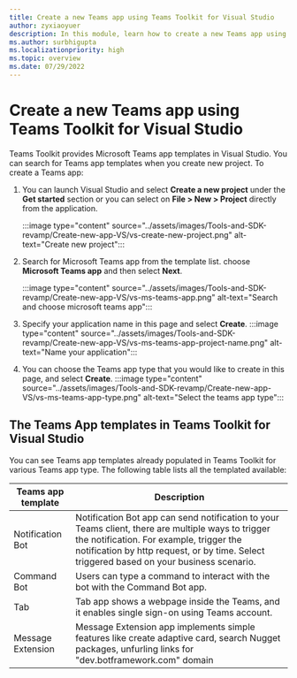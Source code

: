 ```yaml
---
title: Create a new Teams app using Teams Toolkit for Visual Studio
author: zyxiaoyuer
description: In this module, learn how to create a new Teams app using Teams Toolkit for Visual Studio
ms.author: surbhigupta
ms.localizationpriority: high
ms.topic: overview
ms.date: 07/29/2022
---
```

# Create a new Teams app using Teams Toolkit for Visual Studio

Teams Toolkit provides Microsoft Teams app templates in Visual Studio. You can search for Teams app templates when you create new project. To create a Teams app:

1. You can launch Visual Studio and select **Create a new project** under the **Get started** section or you can  select on **File > New > Project** directly from the application.

   :::image type="content" source="../assets/images/Tools-and-SDK-revamp/Create-new-app-VS/vs-create-new-project.png" alt-text="Create new project":::

1. Search for Microsoft Teams app from the template list. choose **Microsoft Teams app** and then select **Next**.

   :::image type="content" source="../assets/images/Tools-and-SDK-revamp/Create-new-app-VS/vs-ms-teams-app.png" alt-text="Search and choose microsoft teams app":::

1. Specify your application name in this page and select **Create**.
   :::image type="content" source="../assets/images/Tools-and-SDK-revamp/Create-new-app-VS/vs-ms-teams-app-project-name.png" alt-text="Name your application":::

1. You can choose the Teams app type that you would like to create in this page, and select **Create**.
   :::image type="content" source="../assets/images/Tools-and-SDK-revamp/Create-new-app-VS/vs-ms-teams-app-type.png" alt-text="Select the teams app type":::

## The Teams App templates in Teams Toolkit for Visual Studio

You can see Teams app templates already populated in Teams Toolkit for various Teams app type. The following table lists all the templated available:

|Teams app template  |Description  |
|---------|---------|
|Notification Bot     |Notification Bot app can send notification to your Teams client, there are multiple ways to trigger the notification. For example, trigger the notification by http request, or by time. Select triggered based on your business scenario.         |
|Command Bot     |Users can type a command to interact with the bot with the Command Bot app.         |
|Tab     |Tab app shows a webpage inside the Teams, and it enables single sign-on using Teams account.         |
|Message Extension     |Message Extension app implements simple features like create adaptive card, search Nugget packages, unfurling links for "dev.botframework.com" domain         |
